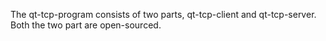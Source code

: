 The qt-tcp-program consists of two parts, qt-tcp-client and qt-tcp-server.
Both the two part are open-sourced.
